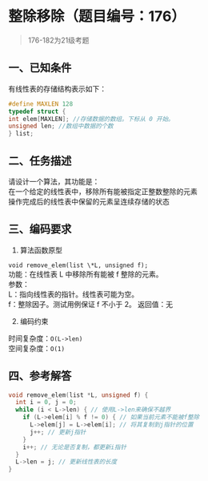 # 整除移除（题目编号：176）

> 176-182为21级考题

## 一、已知条件

有线性表的存储结构表示如下：

```c
#define MAXLEN 128
typedef struct {
int elem[MAXLEN]; //存储数据的数组。下标从 0 开始。
unsigned len; //数组中数据的个数
} list;
```

## 二、任务描述

请设计一个算法，其功能是：  
在一个给定的线性表中，移除所有能被指定正整数整除的元素  
操作完成后的线性表中保留的元素呈连续存储的状态

## 三、编码要求

1. 算法函数原型

`void remove_elem(list \*L, unsigned f);`  
功能：在线性表 L 中移除所有能被 f 整除的元素。  
参数：  
L：指向线性表的指针。线性表可能为空。  
f：整除因子。测试用例保证 f 不小于 2。
返回值：无

2. 编码约束

时间复杂度：`O(L->len)`  
空间复杂度：`O(1)`

## 四、参考解答

```c
void remove_elem(list *L, unsigned f) {
  int i = 0, j = 0;
  while (i < L->len) { // 使用L->len来确保不越界
    if (L->elem[i] % f != 0) { // 如果当前元素不能被f整除
      L->elem[j] = L->elem[i]; // 将其复制到j指针的位置
      j++; // 更新j指针
    }
    i++; // 无论是否复制，都更新i指针
  }
  L->len = j; // 更新线性表的长度
}
```
